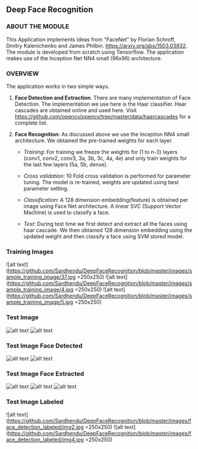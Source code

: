 
## Deep Face Recognition

### ABOUT THE MODULE
This Application implements ideas from "FaceNet" by Florian Schroff, Dmitry Kalenichenko and James Philbin. https://arxiv.org/abs/1503.03832. The module is developed from scratch using Tensorflow. The application makes use of the Inception Net NN4 small (96x96) architecture.


### OVERVIEW
The application works in two simple ways.

1. **Face Detection and Extraction**. There are many implementation of Face Detection. The implementation we use here is the Haar classifier. Haar cascades are obtained online and used here. Visit https://github.com/opencv/opencv/tree/master/data/haarcascades for a complete list.
  
2. **Face Recognition**: As discussed above we use the Inception NN4 small architecture. We obtained the pre-trained weights for each layer. 

   * *Training*: For training we freeze the weights for (1 to n-3) layers (conv1, conv2, conv3, 3a, 3b, 3c, 4a, 4e) and only train weights for the last few layers (5a, 5b, dense). 
   
   * *Cross validation*: 10 Fold cross validation is performed for parameter tuning. The model is re-trained, weights are updated using best parameter setting.
   
   * *Classification*: A 128 dimension embedding(feature) is obtained per image using Face Net architecture. A linear SVC (Support Vector Machine) is used to classify a face. 
   
   * *Test*: During test time we first detect and extract all the faces using haar cascade. We then obtained 128 dimension embedding using the updated weight and then classify a face using SVM stored model.

### Training Images
![alt text](https://github.com/Sardhendu/DeepFaceRecognition/blob/master/images/sample_training_image/37.jpg =250x250)
![alt text](https://github.com/Sardhendu/DeepFaceRecognition/blob/master/images/sample_training_image/4.jpg =250x250)
![alt text](https://github.com/Sardhendu/DeepFaceRecognition/blob/master/images/sample_training_image/5.jpg =250x250)

### Test Image
![alt text](https://github.com/Sardhendu/DeepFaceRecognition/blob/master/images/face_snapshot/img2.jpg)
![alt text](https://github.com/Sardhendu/DeepFaceRecognition/blob/master/images/face_snapshot/img4.jpg)

### Test Image Face Detected
![alt text](https://github.com/Sardhendu/DeepFaceRecognition/blob/master/images/face_detection/img2.jpg)
![alt text](https://github.com/Sardhendu/DeepFaceRecognition/blob/master/images/face_detection/img4.jpg)

### Test Image Face Extracted
![alt text](https://github.com/Sardhendu/DeepFaceRecognition/blob/master/images/face_extracted/img2_0.jpg)
![alt text](https://github.com/Sardhendu/DeepFaceRecognition/blob/master/images/face_extracted/img2_1.jpg)
![alt text](https://github.com/Sardhendu/DeepFaceRecognition/blob/master/images/face_extracted/img4_0.jpg)

### Test Image Labeled
![alt text](https://github.com/Sardhendu/DeepFaceRecognition/blob/master/images/face_detection_labeled/img2.jpg 
=250x250)
![alt text](https://github.com/Sardhendu/DeepFaceRecognition/blob/master/images/face_detection_labeled/img4.jpg =250x250)